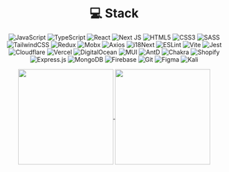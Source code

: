 <h1 align='center'>💻 Stack</h1>

<section align='center'>
  
![JavaScript](https://img.shields.io/badge/javascript-111110.svg?style=for-the-badge&logo=javascript) ![TypeScript](https://img.shields.io/badge/typescript-111110.svg?style=for-the-badge&logo=typescript) ![React](https://img.shields.io/badge/react-111110.svg?style=for-the-badge&logo=react) ![Next JS](https://img.shields.io/badge/Next-111110?style=for-the-badge&logo=next.js) ![HTML5](https://img.shields.io/badge/html5-111110.svg?style=for-the-badge&logo=html5) ![CSS3](https://img.shields.io/badge/css3-111110.svg?style=for-the-badge&logo=css3) ![SASS](https://img.shields.io/badge/SASS-111110.svg?style=for-the-badge&logo=SASS) ![TailwindCSS](https://img.shields.io/badge/Tailwind%20CSS-111110.svg?style=for-the-badge&logo=Tailwind-CSS) ![Redux](https://img.shields.io/badge/redux-111110.svg?style=for-the-badge&logo=redux) ![Mobx](https://img.shields.io/badge/MobX-111110.svg?style=for-the-badge&logo=MobX) ![Axios](https://img.shields.io/badge/Axios-111110.svg?style=for-the-badge&logo=Axios) ![i18Next](https://img.shields.io/badge/i18next-111110.svg?style=for-the-badge&logo=i18next) ![ESLint](https://img.shields.io/badge/ESLint-111110?style=for-the-badge&logo=eslint) ![Vite](https://img.shields.io/badge/Vite-111110.svg?style=for-the-badge&logo=Vite) ![Jest](https://img.shields.io/badge/Jest-111110.svg?style=for-the-badge&logo=Jest) ![Cloudflare](https://img.shields.io/badge/Cloudflare-111110?style=for-the-badge&logo=Cloudflare) ![Vercel](https://img.shields.io/badge/vercel-111110.svg?style=for-the-badge&logo=vercel) ![DigitalOcean](https://img.shields.io/badge/DigitalOcean-111110.svg?style=for-the-badge&logo=digitalOcean) ![MUI](https://img.shields.io/badge/MUI-111110.svg?style=for-the-badge&logo=MUI) ![AntD](https://img.shields.io/badge/Ant%20Design-111110.svg?style=for-the-badge&logo=Ant-Design) ![Chakra](https://img.shields.io/badge/chakra-111110.svg?style=for-the-badge&logo=chakraui) ![Shopify](https://img.shields.io/badge/Shopify-111110.svg?style=for-the-badge&logo=Shopify) ![Express.js](https://img.shields.io/badge/express.js-111110.svg?style=for-the-badge&logo=express) ![MongoDB](https://img.shields.io/badge/MongoDB-111110.svg?style=for-the-badge&logo=mongodb) ![Firebase](https://img.shields.io/badge/firebase-111110.svg?style=for-the-badge&logo=firebase) ![Git](https://img.shields.io/badge/Git-111110.svg?style=for-the-badge&logo=Git) ![Figma](https://img.shields.io/badge/figma-111110.svg?style=for-the-badge&logo=figma) ![Kali](https://img.shields.io/badge/Kali%20Linux-111110.svg?style=for-the-badge&logo=Kali-Linux) 

</section>

<div align='center'>
<a href="https://github.com/guccifer808">
  <img height=220 align="center" src="https://github-readme-stats.vercel.app/api/top-langs/?username=guccifer808&theme=dark&hide_border=false&include_all_commits=true&count_private=true&layout=compact" />
</a>
<a href="https://github.com/guccifer808">
  <img height=220 align="center" src="https://github-readme-streak-stats.herokuapp.com/?user=guccifer808&theme=dark&card_width=350" />
</a>
</div>
